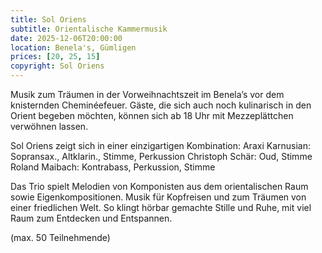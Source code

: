 ```yaml
---
title: Sol Oriens
subtitle: Orientalische Kammermusik
date: 2025-12-06T20:00:00
location: Benela's, Gümligen
prices: [20, 25, 15]
copyright: Sol Oriens
---
```


Musik zum Träumen in der Vorweihnachtszeit im Benela’s vor dem knisternden Cheminéefeuer. Gäste, die sich auch noch kulinarisch in den Orient begeben möchten, können sich ab 18 Uhr mit Mezzeplättchen verwöhnen lassen.

Sol Oriens zeigt sich in einer einzigartigen Kombination:
Araxi Karnusian: Sopransax., Altklarin., Stimme, Perkussion
Christoph Schär: Oud, Stimme
Roland Maibach: Kontrabass, Perkussion, Stimme

Das Trio spielt Melodien von Komponisten aus dem orientalischen Raum sowie Eigenkompositionen. Musik für Kopfreisen und zum Träumen von einer friedlichen Welt. So klingt hörbar gemachte Stille und Ruhe, mit viel Raum zum Entdecken und Entspannen.

(max. 50 Teilnehmende)

